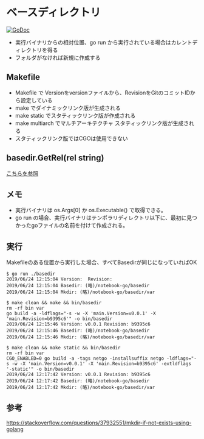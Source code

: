 # ベースディレクトリ

[![GoDoc](https://godoc.org/github.com/mamemomonga/notebook-go/basedir?status.svg)](https://godoc.org/github.com/mamemomonga/notebook-go/basedir)

* 実行バイナリからの相対位置、go run から実行されている場合はカレントディレクトリを得る
* フォルダがなければ新規に作成する

## Makefile

* Makefile で Versionをversionファイルから、RevisionをGitのコミットIDから設定している
* make でダイナミックリンク版が生成される
* make static でスタティックリンク版が作成される
* make multiarch でマルチアーキテクチャ スタティックリンク版が生成される
* スタティックリンク版ではCGOは使用できない

## basedir.GetRel(rel string)

[こちらを参照](https://godoc.org/github.com/mamemomonga/notebook-go/basedir)

## メモ

* 実行バイナリは os.Args[0] か os.Executable() で取得できる。
* go run の場合、実行バイナリはテンポラリディレクトリ以下に、最初に見つかったgoファイルの名前を付けて作成される。

## 実行

Makefileのある位置から実行した場合、すべてBasedirが同じになっていればOK

	$ go run ./basedir
	2019/06/24 12:15:04 Version:  Revision:
	2019/06/24 12:15:04 Basedir: (略)/notebook-go/basedir
	2019/06/24 12:15:04 Mkdir: (略)/notebook-go/basedir/var

	$ make clean && make && bin/basedir
	rm -rf bin var
	go build -a -ldflags="-s -w -X 'main.Version=v0.0.1' -X 'main.Revision=b9395c6'" -o bin/basedir
	2019/06/24 12:15:46 Version: v0.0.1 Revision: b9395c6
	2019/06/24 12:15:46 Basedir: (略)/notebook-go/basedir
	2019/06/24 12:15:46 Mkdir: (略)/notebook-go/basedir/var

	$ make clean && make static && bin/basedir
	rm -rf bin var
	CGO_ENABLED=0 go build -a -tags netgo -installsuffix netgo -ldflags="-s -w -X 'main.Version=v0.0.1' -X 'main.Revision=b9395c6' -extldflags '-static'" -o bin/basedir
	2019/06/24 12:17:42 Version: v0.0.1 Revision: b9395c6
	2019/06/24 12:17:42 Basedir: (略)/notebook-go/basedir
	2019/06/24 12:17:42 Mkdir: (略)/notebook-go/basedir/var

## 参考

https://stackoverflow.com/questions/37932551/mkdir-if-not-exists-using-golang

